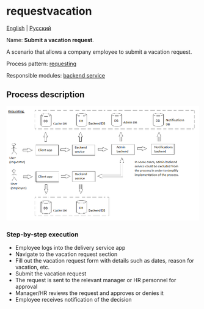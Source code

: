 # requestvacation

[English](requestvacation.md) | [Русский](requestvacation.ru.md)

Name: **Submit a vacation request**.

A scenario that allows a company employee to submit a vacation request.

Process pattern: [requesting](../../processpatterns/requesting.md)

Responsible modules: [backend service](../../backend/systembackend.md)

## Process description

![requesting_overall](../../img/processpatterns/requesting_overall.png)

### Step-by-step execution

- Employee logs into the delivery service app
- Navigate to the vacation request section
- Fill out the vacation request form with details such as dates, reason for vacation, etc.
- Submit the vacation request
- The request is sent to the relevant manager or HR personnel for approval
- Manager/HR reviews the request and approves or denies it
- Employee receives notification of the decision
